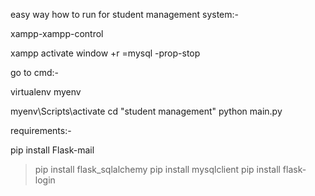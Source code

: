 easy way how to run for student management system:-

xampp-xampp-control

xampp activate
 window +r =mysql -prop-stop   

 go to cmd:-

virtualenv myenv

myenv\Scripts\activate
cd "student management"
python main.py

requirements:-

pip install Flask-mail
>pip install flask_sqlalchemy
pip install mysqlclient
pip install flask-login

